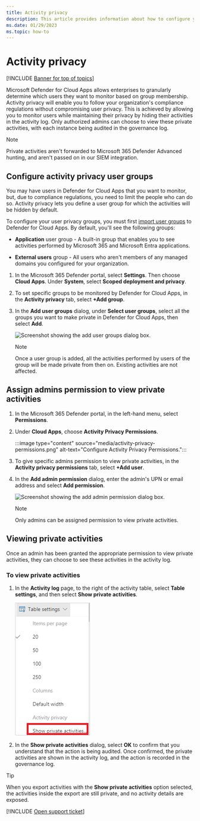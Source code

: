 ```yaml
---
title: Activity privacy
description: This article provides information about how to configure your activity monitoring to comply with your user privacy policy.
ms.date: 01/29/2023
ms.topic: how-to
---
```

# Activity privacy

[!INCLUDE [Banner for top of topics](includes/banner.md)]

Microsoft Defender for Cloud Apps allows enterprises to granularly determine which users they want to monitor based on group membership. Activity privacy will enable you to follow your organization's compliance regulations without compromising user privacy. This is achieved by allowing you to monitor users while maintaining their privacy by hiding their activities in the activity log. Only authorized admins can choose to view these private activities, with each instance being audited in the governance log.

>[!NOTE]
> Private activities aren't forwarded to Microsoft 365 Defender Advanced hunting, and aren't passed on in our SIEM integration.

## Configure activity privacy user groups

You may have users in Defender for Cloud Apps that you want to monitor, but, due to compliance regulations, you need to limit the people who can do so. Activity privacy lets you define a user group for which the activities will be hidden by default.

To configure your user privacy groups, you must first [import user groups](user-groups.md) to Defender for Cloud Apps. By default, you'll see the following groups:

- **Application** user group -  A built-in group that enables you to see activities performed by Microsoft 365 and Microsoft Entra applications.

- **External users** group - All users who aren't members of any managed domains you configured for your organization.

1. In the Microsoft 365 Defender portal, select **Settings**. Then choose **Cloud Apps**. Under **System**, select **Scoped deployment and privacy**.

1. To set specific groups to be monitored by Defender for Cloud Apps, in the **Activity privacy** tab, select **+Add group**.

1. In the **Add user groups** dialog, under **Select user groups**, select all the groups you want to make private in Defender for Cloud Apps, then select **Add**.

    ![Screenshot showing the add user groups dialog box.](media/activity-privacy-add-user-groups.png)

    > [!NOTE]
    > Once a user group is added, all the activities performed by users of the group will be made private from then on. Existing activities are not affected.

## Assign admins permission to view private activities

1. In the Microsoft 365 Defender portal, in the left-hand menu, select **Permissions**.
1. Under **Cloud Apps**, choose **Activity Privacy Permissions**.

    :::image type="content" source="media/activity-privacy-permissions.png" alt-text="Configure Activity Privacy Permissions.":::

1. To give specific admins permission to view private activities, in the **Activity privacy permissions** tab, select **+Add user**.

1. In the **Add admin permission** dialog, enter the admin's UPN or email address and select **Add permission**.

    ![Screenshot showing the add admin permission dialog box.](media/activity-privacy-add-admin-permission.png)

    > [!NOTE]
    > Only admins can be assigned permission to view private activities.

## Viewing private activities

Once an admin has been granted the appropriate permission to view private activities, they can choose to see these activities in the activity log.

### To view private activities

1. In the **Activity log** page, to the right of the activity table, select **Table settings**, and then select **Show private activities**.

    ![Screenshot showing the activity log settings icon.](media/activity-privacy-view-settings-icon.png)

1. In the **Show private activities** dialog, select **OK** to confirm that you understand that the action is being audited. Once confirmed, the private activities are shown in the activity log, and the action is recorded in the governance log.

> [!TIP]
> When you export activities with the **Show private activities** option selected, the activities inside the export are still private, and no activity details are exposed.
>  

[!INCLUDE [Open support ticket](includes/support.md)]

